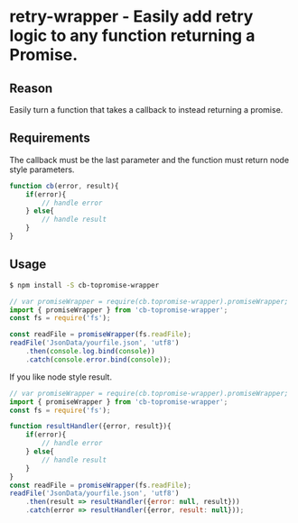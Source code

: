 # retry-wrapper - Easily add retry logic to any function returning a Promise.

## Reason

Easily turn a function that takes a callback to instead returning a promise.

## Requirements

The callback must be the last parameter and the function must return node style parameters.
```javascript
function cb(error, result){
    if(error){
        // handle error
    } else{
        // handle result
    }
}
```
## Usage

```bash
$ npm install -S cb-topromise-wrapper
```

```javascript
// var promiseWrapper = require(cb.topromise-wrapper).promiseWrapper;
import { promiseWrapper } from 'cb-topromise-wrapper';
const fs = require('fs');

const readFile = promiseWrapper(fs.readFile);
readFile('JsonData/yourfile.json', 'utf8')
    .then(console.log.bind(console))
    .catch(console.error.bind(console));

```

If you like node style result.

```javascript
// var promiseWrapper = require(cb.topromise-wrapper).promiseWrapper;
import { promiseWrapper } from 'cb-topromise-wrapper';
const fs = require('fs');

function resultHandler({error, result}){
    if(error){
        // handle error
    } else{
        // handle result
    }
}
const readFile = promiseWrapper(fs.readFile);
readFile('JsonData/yourfile.json', 'utf8')
    .then(result => resultHandler({error: null, result}))
    .catch(error => resultHandler({error, result: null}));
```
